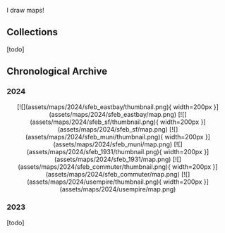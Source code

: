 I draw maps!

## Collections

[todo]

## Chronological Archive

### 2024

<center>
[![](assets/maps/2024/sfeb_eastbay/thumbnail.png){ width=200px }](assets/maps/2024/sfeb_eastbay/map.png)
[![](assets/maps/2024/sfeb_sf/thumbnail.png){ width=200px }](assets/maps/2024/sfeb_sf/map.png)
[![](assets/maps/2024/sfeb_muni/thumbnail.png){ width=200px }](assets/maps/2024/sfeb_muni/map.png)
[![](assets/maps/2024/sfeb_1931/thumbnail.png){ width=200px }](assets/maps/2024/sfeb_1931/map.png)
[![](assets/maps/2024/sfeb_commuter/thumbnail.png){ width=200px }](assets/maps/2024/sfeb_commuter/map.png)
[![](assets/maps/2024/usempire/thumbnail.png){ width=200px }](assets/maps/2024/usempire/map.png)
</center>

### 2023

[todo]

